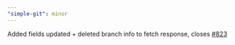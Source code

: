 ```yaml
---
"simple-git": minor
---
```


Added fields updated + deleted branch info to fetch response, closes [#823](https://github.com/steveukx/git-js/issues/823)
